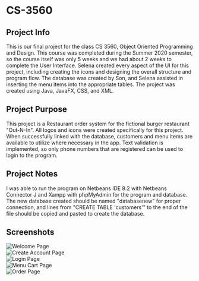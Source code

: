 # CS-3560

## Project Info
This is our final project for the class CS 3560, Object Oriented Programming and Design. 
This course was completed during the Summer 2020 semester, so the course itself was only 
5 weeks and we had about 2 weeks to complete the User Interface. Selena created every aspect of
the UI for this project, including creating the icons and designing the overall structure 
and program flow. The database was created by Son, and Selena assisted in inserting the menu 
items into the appropriate tables. The project was created using Java, JavaFX, CSS, and XML. 

## Project Purpose
This project is a Restaurant order system for the fictional burger restaurant "Out-N-In". All 
logos and icons were created specifically for this project. When successfully linked with the 
database, customers and menu items are available to utilize where necessary in the app. Text 
validation is implemented, so only phone numbers that are registered can be used to login to 
the program. 


## Project Notes
I was able to run the program on Netbeans IDE 8.2 with Netbeans Connector J and Xampp with 
phpMyAdmin for the program and database. The new database created should be named "databasenew" 
for proper connection, and lines from "CREATE TABLE 'customers'" to the end of the file should 
be copied and pasted to create the database.

## Screenshots
![Welcome Page](../Screenshots/Out-N-In_Welcome_Page.png?raw=true "Welcome Page")
<br>
![Create Account Page](../Screenshots/Out-N-In_Create_Account_Page.png?raw=true "Create Account Page")
<br>
![Login Page](../Screenshots/Out-N-In_Login_Page.png?raw=true "Login Page")
<br>
![Menu Cart Page](../Screenshots/Out-N-In_Menu_Cart_Page.png?raw=true "Menu Cart Page")
<br>
![Order Page](../Screenshots/Out-N-In_Order_Page.png?raw=true "Order Page")
